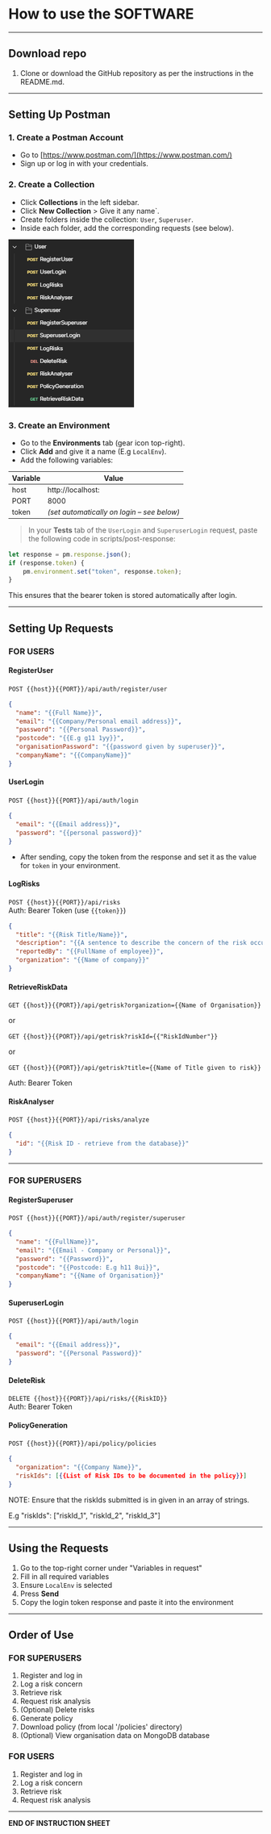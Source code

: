 
# How to use the SOFTWARE

---

## Download repo
1. Clone or download the GitHub repository as per the instructions in the README.md.

---

## Setting Up Postman

### 1. Create a Postman Account
- Go to [https://www.postman.com/](https://www.postman.com/)
- Sign up or log in with your credentials.

### 2. Create a Collection
- Click **Collections** in the left sidebar.
- Click **New Collection** > Give it any name`.
- Create folders inside the collection: `User`, `Superuser`.
- Inside each folder, add the corresponding requests (see below).

![Collections](./InstructionImages/Collections.png)


### 3. Create an Environment
- Go to the **Environments** tab (gear icon top-right).
- Click **Add** and give it a name (E.g `LocalEnv`).
- Add the following variables:

| Variable | Value |
|----------|-------|
| host     | http://localhost: |
| PORT     | 8000 |
| token    | *(set automatically on login – see below)* |

> In your **Tests** tab of the `UserLogin` and `SuperuserLogin` request, paste the following code in scripts/post-response:
```javascript
let response = pm.response.json();
if (response.token) {
    pm.environment.set("token", response.token);
}
```
This ensures that the bearer token is stored automatically after login.


---

## Setting Up Requests

### FOR USERS

#### RegisterUser  
`POST {{host}}{{PORT}}/api/auth/register/user`
```json
{
  "name": "{{Full Name}}",
  "email": "{{Company/Personal email address}}",
  "password": "{{Personal Password}}",
  "postcode": "{{E.g g11 1yy}}",
  "organisationPassword": "{{password given by superuser}}",
  "companyName": "{{CompanyName}}"
}
```

#### UserLogin  
`POST {{host}}{{PORT}}/api/auth/login`
```json
{
  "email": "{{Email address}}",
  "password": "{{personal password}}"
}
```

- After sending, copy the token from the response and set it as the value for `token` in your environment.

#### LogRisks  
`POST {{host}}{{PORT}}/api/risks`  
Auth: Bearer Token (use `{{token}}`)
```json
{
  "title": "{{Risk Title/Name}}",
  "description": "{{A sentence to describe the concern of the risk occurring}}",
  "reportedBy": "{{FullName of employee}}",
  "organization": "{{Name of company}}"
}
```

#### RetrieveRiskData  
`GET {{host}}{{PORT}}/api/getrisk?organization={{Name of Organisation}}`  

or

`GET {{host}}{{PORT}}/api/getrisk?riskId={{"RiskIdNumber"}}`

or

`GET {{host}}{{PORT}}/api/getrisk?title={{Name of Title given to risk}}`

Auth: Bearer Token

#### RiskAnalyser  
`POST {{host}}{{PORT}}/api/risks/analyze`
```json
{
  "id": "{{Risk ID - retrieve from the database}}"
}
```


---

### FOR SUPERUSERS

#### RegisterSuperuser  
`POST {{host}}{{PORT}}/api/auth/register/superuser`
```json
{
  "name": "{{FullName}}",
  "email": "{{Email - Company or Personal}}",
  "password": "{{Password}}",
  "postcode": "{{Postcode: E.g h11 8ui}}",
  "companyName": "{{Name of Organisation}}"
}
```

#### SuperuserLogin  
`POST {{host}}{{PORT}}/api/auth/login`
```json
{
  "email": "{{Email address}}",
  "password": "{{Personal Password}}"
}
```

#### DeleteRisk  
`DELETE {{host}}{{PORT}}/api/risks/{{RiskID}}`  
Auth: Bearer Token

#### PolicyGeneration  
`POST {{host}}{{PORT}}/api/policy/policies`
```json
{
  "organization": "{{Company Name}}",
  "riskIds": [{{List of Risk IDs to be documented in the policy}}]
}
```
NOTE: Ensure that the riskIds submitted is in given in an array of strings.

E.g "riskIds": ["riskId_1", "riskId_2", "riskId_3"]

---

## Using the Requests

1. Go to the top-right corner under "Variables in request"
2. Fill in all required variables
3. Ensure `LocalEnv` is selected
4. Press **Send**
5. Copy the login token response and paste it into the environment

---

## Order of Use

### FOR SUPERUSERS
1. Register and log in  
2. Log a risk concern  
3. Retrieve risk  
4. Request risk analysis  
5. (Optional) Delete risks  
6. Generate policy  
7. Download policy (from local '/policies' directory)
8. (Optional) View organisation data on MongoDB database

### FOR USERS
1. Register and log in  
2. Log a risk concern  
3. Retrieve risk  
4. Request risk analysis

---

**END OF INSTRUCTION SHEET**

